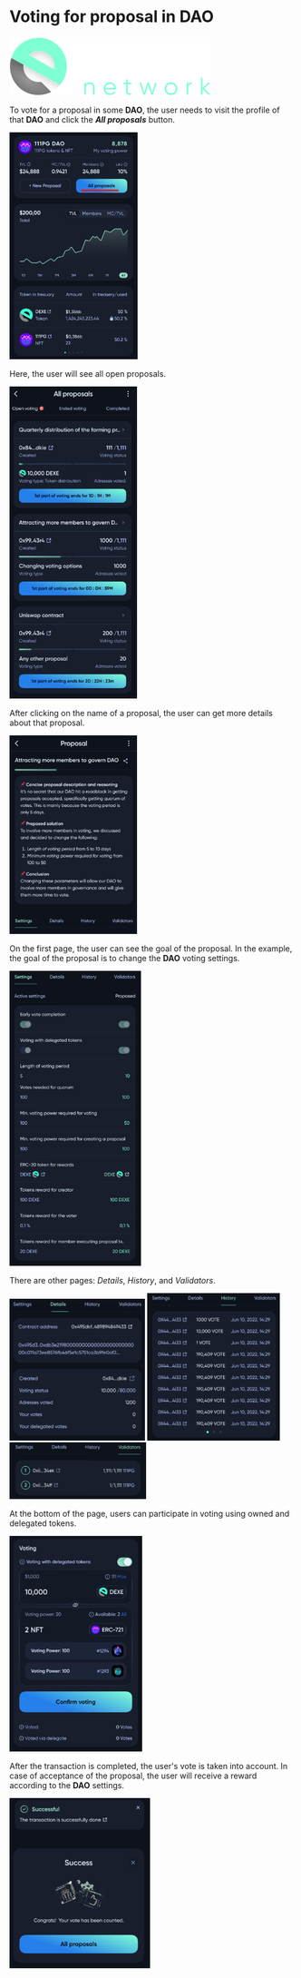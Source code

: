# Voting for proposal in DAO

![Logo](../img/logoDeXe.svg)

To vote for a proposal in some **DAO**, the user needs to visit the profile of that **DAO** and click the ***All proposals*** button.

<img src="../img/userGuideVoteProposal/userGuideImg_DAOPage.png" height="400" />

Here, the user will see all open proposals. 

<img src="../img/userGuideVoteProposal/userGuideImg_Proposals.png" height="550" />

After clicking on the name of a proposal, the user can get more details about that proposal.

<img src="../img/userGuideVoteProposal/userGuideImg_ProposalOpen.png" height="350" />

On the first page, the user can see the goal of the proposal. In the example, the goal of the proposal is to change the **DAO** voting settings.

<img src="../img/userGuideVoteProposal/userGuideImg_ProposalSettings.png" height="520" />

There are other pages: *Details*, *History*, and *Validators*.

<img src="../img/userGuideVoteProposal/userGuideImg_ProposalDetails.png" height="250" />
<img src="../img/userGuideVoteProposal/userGuideImg_ProposalHistory.png" height="260" />
<img src="../img/userGuideVoteProposal/userGuideImg_ProposalValidators.png" height="100" />

At the bottom of the page, users can participate in voting using owned and delegated tokens.

<img src="../img/userGuideVoteProposal/userGuideImg_Voting.png" height="380" />

After the transaction is completed, the user's vote is taken into account. In case of acceptance of the proposal, the user will receive a reward according to the **DAO** settings.

<img src="../img/userGuideVoteProposal/userGuideImg_Success.png" height="300" />
